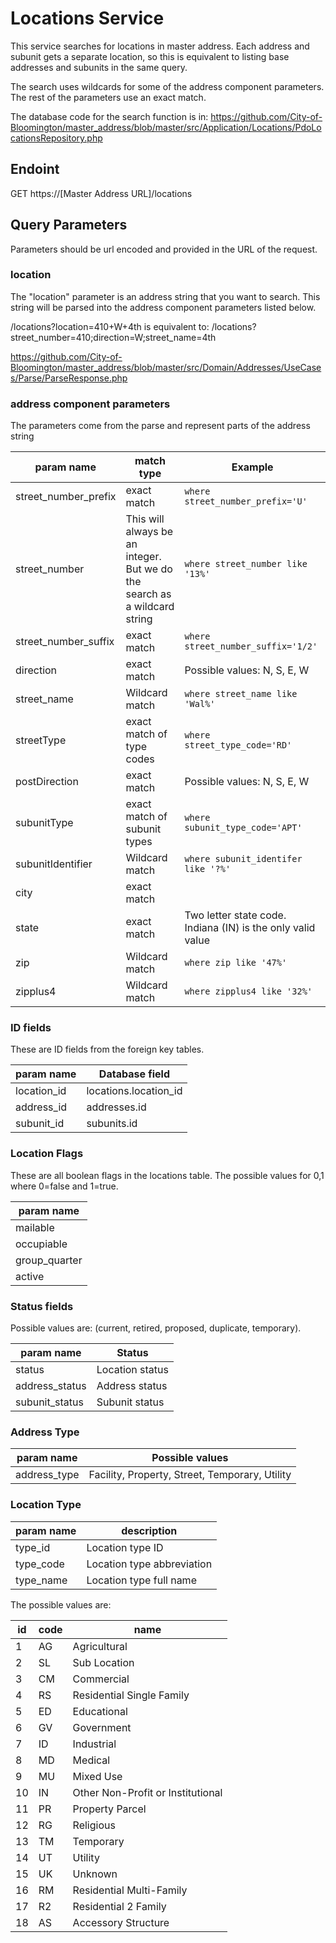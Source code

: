 # Locations Service

This service searches for locations in master address.  Each address and subunit gets a separate location, so this is equivalent to listing base addresses and subunits in the same query.

The search uses wildcards for some of the address component parameters.  The rest of the parameters use an exact match.

The database code for the search function is in:
https://github.com/City-of-Bloomington/master_address/blob/master/src/Application/Locations/PdoLocationsRepository.php

## Endoint
GET https://[Master Address URL]/locations

## Query Parameters
Parameters should be url encoded and provided in the URL of the request.

### location
The "location" parameter is an address string that you want to search.  This string will be parsed into the address component parameters listed below.

/locations?location=410+W+4th
is equivalent to:
/locations?street_number=410;direction=W;street_name=4th

https://github.com/City-of-Bloomington/master_address/blob/master/src/Domain/Addresses/UseCases/Parse/ParseResponse.php

### address component parameters
The parameters come from the parse and represent parts of the address string

param name | match type | Example
---------- | ---------- | -------
street_number_prefix | exact match | `where street_number_prefix='U'`
street_number        | This will always be an integer. But we do the search as a wildcard string | `where street_number like '13%'`
street_number_suffix | exact match | `where street_number_suffix='1/2'`
direction            | exact match | Possible values: N, S, E, W
street_name          | Wildcard match | `where street_name like 'Wal%'`
streetType           | exact match of type codes | `where street_type_code='RD'`
postDirection        | exact match | Possible values: N, S, E, W
subunitType          | exact match of subunit types | `where subunit_type_code='APT'`
subunitIdentifier    | Wildcard match | `where subunit_identifer like '?%'`
city                 | exact match |
state                | exact match | Two letter state code. Indiana (IN) is the only valid value
zip                  | Wildcard match | `where zip like '47%'`
zipplus4             | Wildcard match | `where zipplus4 like '32%'`


### ID fields
These are ID fields from the foreign key tables.

param name | Database field
---------- | --------------
location_id | locations.location_id
address_id  | addresses.id
subunit_id  | subunits.id

### Location Flags
These are all boolean flags in the locations table.  The possible values for 0,1 where 0=false and 1=true.

param name    |
----------    |
mailable      |
occupiable    |
group_quarter |
active        |


### Status fields
Possible values are: (current, retired, proposed, duplicate, temporary).

param name     | Status
----------     | ------
status         | Location status
address_status | Address status
subunit_status | Subunit status

### Address Type
param name   | Possible values
----------   | ---------------
address_type | Facility, Property, Street, Temporary, Utility

### Location Type

param name   | description
----------   | -----------
type_id      | Location type ID
type_code    | Location type abbreviation
type_name    | Location type full name

The possible values are:

 id | code | name
--- | ---- | ----
  1 | AG   | Agricultural
  2 | SL   | Sub Location
  3 | CM   | Commercial
  4 | RS   | Residential Single Family
  5 | ED   | Educational
  6 | GV   | Government
  7 | ID   | Industrial
  8 | MD   | Medical
  9 | MU   | Mixed Use
 10 | IN   | Other Non-Profit or Institutional
 11 | PR   | Property Parcel
 12 | RG   | Religious
 13 | TM   | Temporary
 14 | UT   | Utility
 15 | UK   | Unknown
 16 | RM   | Residential Multi-Family
 17 | R2   | Residential 2 Family
 18 | AS   | Accessory Structure
